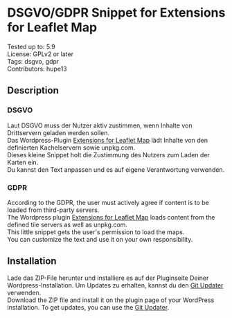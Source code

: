 # DSGVO/GDPR Snippet for Extensions for Leaflet Map

Tested up to: 5.9  
License: GPLv2 or later  
Tags: dsgvo, gdpr  
Contributors: hupe13  

## Description

### DSGVO

Laut DSGVO muss der Nutzer aktiv zustimmen,
wenn Inhalte von Drittservern geladen werden sollen.  
Das Wordpress-Plugin
[Extensions for Leaflet Map](https://de.wordpress.org/plugins/extensions-leaflet-map/)
lädt Inhalte von den definierten Kachelservern sowie unpkg.com.  
Dieses kleine Snippet holt die Zustimmung des Nutzers zum Laden der Karten ein.  
Du kannst den Text anpassen und es auf eigene Verantwortung verwenden.

### GDPR

According to the GDPR, the user must actively agree if content is to be loaded from third-party servers.  
The Wordpress plugin
[Extensions for Leaflet Map](https://wordpress.org/plugins/extensions-leaflet-map/)
loads content from the defined tile servers as well as unpkg.com.  
This little snippet gets the user's permission to load the maps.  
You can customize the text and use it on your own responsibility.

## Installation

Lade das ZIP-File herunter und installiere es auf der Pluginseite Deiner Wordpress-Installation. Um Updates zu erhalten, kannst du den [Git Updater](https://github.com/afragen/git-updater) verwenden.  
Download the ZIP file and install it on the plugin page of your WordPress installation. To get updates, you can use the [Git Updater](https://github.com/afragen/git-updater).  
